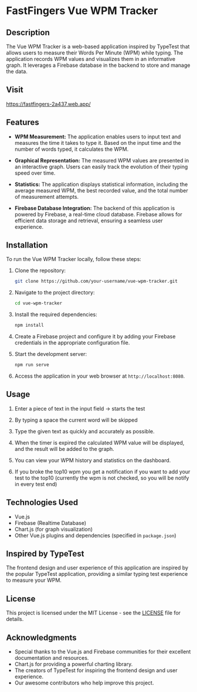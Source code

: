 # FastFingers Vue WPM Tracker

## Description

The Vue WPM Tracker is a web-based application inspired by TypeTest that allows users to measure their Words Per Minute (WPM) while typing. The application records WPM values and visualizes them in an informative graph. It leverages a Firebase database in the backend to store and manage the data.

## Visit
https://fastfingers-2a437.web.app/

## Features

- **WPM Measurement:** The application enables users to input text and measures the time it takes to type it. Based on the input time and the number of words typed, it calculates the WPM.

- **Graphical Representation:** The measured WPM values are presented in an interactive graph. Users can easily track the evolution of their typing speed over time.

- **Statistics:** The application displays statistical information, including the average measured WPM, the best recorded value, and the total number of measurement attempts.

- **Firebase Database Integration:** The backend of this application is powered by Firebase, a real-time cloud database. Firebase allows for efficient data storage and retrieval, ensuring a seamless user experience.

## Installation

To run the Vue WPM Tracker locally, follow these steps:

1. Clone the repository:

   ```bash
   git clone https://github.com/your-username/vue-wpm-tracker.git
   ```

2. Navigate to the project directory:

   ```bash
   cd vue-wpm-tracker
   ```

3. Install the required dependencies:

   ```bash
   npm install
   ```

4. Create a Firebase project and configure it by adding your Firebase credentials in the appropriate configuration file.

5. Start the development server:

   ```bash
   npm run serve
   ```

6. Access the application in your web browser at `http://localhost:8080`.

## Usage

1. Enter a piece of text in the input field -> starts the test

2. By typing a space the current word will be skipped

3. Type the given text as quickly and accurately as possible.

4. When the timer is expired the calculated WPM value will be displayed, and the result will be added to the graph.

5. You can view your WPM history and statistics on the dashboard.

6. If you broke the top10 wpm you get a notification if you want to add your test to the top10 (currently the wpm is not checked, so you will be notify in every test end)

## Technologies Used

- Vue.js
- Firebase (Realtime Database)
- Chart.js (for graph visualization)
- Other Vue.js plugins and dependencies (specified in `package.json`)

## Inspired by TypeTest

The frontend design and user experience of this application are inspired by the popular TypeTest application, providing a similar typing test experience to measure your WPM.

## License

This project is licensed under the MIT License - see the [LICENSE](LICENSE) file for details.

## Acknowledgments

- Special thanks to the Vue.js and Firebase communities for their excellent documentation and resources.
- Chart.js for providing a powerful charting library.
- The creators of TypeTest for inspiring the frontend design and user experience.
- Our awesome contributors who help improve this project.
